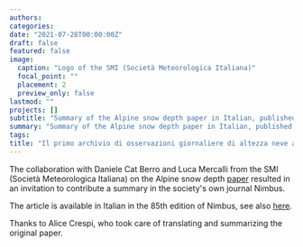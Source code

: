 ```yaml
---
authors:
categories:
date: "2021-07-28T00:00:00Z"
draft: false
featured: false
image:
  caption: "Logo of the SMI (Società Meteorologica Italiana)"
  focal_point: ""
  placement: 2
  preview_only: false
lastmod: ""
projects: []
subtitle: "Summary of the Alpine snow depth paper in Italian, published in Nimbus"
summary: "Summary of the Alpine snow depth paper in Italian, published in Nimbus"
tags:
title: "Il primo archivio di osservazioni giornaliere di altezza neve al suolo nell’arco alpino: analisi delle tendenze dal 1971 al 2019"
---
```



The collaboration with Daniele Cat Berro and Luca Mercalli from the SMI (Società Meteorologica Italiana) on the Alpine snow depth [paper](/research/paper_alps_snow/) resulted in an invitation to contribute a summary in the society's own journal Nimbus.

The article is available in Italian in the 85th edition of Nimbus, see also [here](http://www.nimbus.it/meteoshop/VediLibro.asp?IdArticolo=860&IdPag=1).

Thanks to Alice Crespi, who took care of translating and summarizing the original paper.

